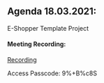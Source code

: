 ## Agenda 18.03.2021:

E-Shopper Template Project

#### Meeting Recording:

[Recording](https://us02web.zoom.us/rec/share/AYjNPqsMjcZp6j72s2JKeUw6ZvWBXKFKPy8RhNsGdnwi5pFA8ifro-2tLVAyqF59.CohSzrdqUFcPxnQx)

Access Passcode: 9%+B%c8S
